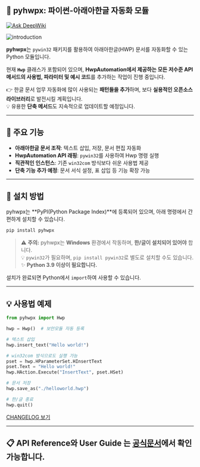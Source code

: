 ## 🐍 pyhwpx: 파이썬-아래아한글 자동화 모듈

[![Ask DeepWiki](https://deepwiki.com/badge.svg)](https://deepwiki.com/martiniifun/pyhwpx)

![introduction](https://raw.githubusercontent.com/martiniifun/pyhwpx/master/docs/assets/introduce.gif
)

**pyhwpx**는 `pywin32` 패키지를 활용하여 아래아한글(HWP) 문서를 자동화할 수 있는 Python 모듈입니다.  

현재 **`Hwp`** 클래스가 포함되어 있으며, **HwpAutomation에서 제공하는 모든 저수준 API 메서드의 사용법, 파라미터 및 예시 코드**를 추가하는 작업이 진행 중입니다.  

👉 한글 문서 업무 자동화에 많이 사용되는 **패턴들을 추가**하며, 보다 **실용적인 오픈소스 라이브러리**로 발전시킬 계획입니다.  
💡 유용한 **단축 메서드**도 지속적으로 업데이트할 예정입니다.

---

## **📌 주요 기능**
- **아래아한글 문서 조작**: 텍스트 삽입, 저장, 문서 편집 자동화
- **HwpAutomation API 래핑**: `pywin32`를 사용하여 Hwp 명령 실행
- **직관적인 인스턴스**: 기존 `win32com` 방식보다 쉬운 사용법 제공
- **단축 기능 추가 예정**: 문서 서식 설정, 표 삽입 등 기능 확장 가능  

---

## **🚀 설치 방법**
pyhwpx는 **PyPI(Python Package Index)**에 등록되어 있으며, 아래 명령에서 간편하게 설치할 수 있습니다.

```bash
pip install pyhwpx
```

> ⚠️ **주의:** pyhwpx는 **Windows** 환경에서 작동하며, **한/글이 설치되어 있어야** 합니다.  
> 💡 `pywin32`가 필요하며, `pip install pywin32`로 별도로 설치할 수도 있습니다.
> ✨ **Python 3.9 이상이 필요합니다.**

설치가 완료되면 Python에서 `import`하여 사용할 수 있습니다.

---

## **💡 사용법 예제**
```python
from pyhwpx import Hwp

hwp = Hwp()  # 보안모듈 자동 등록

# 텍스트 삽입
hwp.insert_text("Hello world!")

# win32com 방식으로도 실행 가능
pset = hwp.HParameterSet.HInsertText
pset.Text = "Hello world!"
hwp.HAction.Execute("InsertText", pset.HSet)

# 문서 저장
hwp.save_as("./helloworld.hwp")

# 한/글 종료
hwp.quit()
```

[CHANGELOG 보기](https://github.com/martiniifun/pyhwpx/blob/master/CHANGELOG.md)

---

## **📋 API Reference와 User Guide 는 [공식문서](https://martiniifun.github.io/pyhwpx/)에서 확인 가능합니다.**

